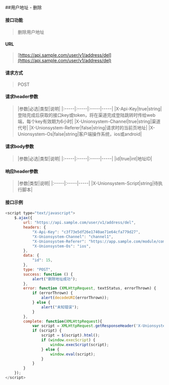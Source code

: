 ##用户地址 - 删除
<br>

#### 接口功能
> 删除用户地址

#### URL
> [https://api.sample.com/user/v1/address/del](https://api.sample.com/user/v1/address/del)

#### 请求方式
> POST

#### 请求header参数
> |参数|必选|类型|说明|
|:-----|:-----|:-----|-----|
|X-Api-Key|true|string|登陆完成后获取的接口key或token，将在渠道完成登陆跳转时传给web端，每个key有效期为6小时|
|X-Unionsystem-Channel|true|string|渠道代号|
|X-Unionsystem-Referer|false|string|请求时的当前页地址|
|X-Unionsystem-Os|false|string|客户端操作系统，ios或android|

#### 请求body参数
> |参数|必选|类型|说明|
|:-----|:-----|:-----|-----|
|id|true|int|地址ID|

#### 响应header参数
> |参数|类型|说明|
|:-----|:-----|-----|
|X-Unionsystem-Script|string|待执行脚本|

#### 接口示例
``` javascript
<script type="text/javascript">
    $.ajax({
        url: "https://api.sample.com/user/v1/address/del",
        headers: {
            "X-Api-Key": "c3f73e5df26e1740ae71e64cfa779d27",
            "X-Unionsystem-Channel": "channel1",
            "X-Unionsystem-Referer": "https://app.sample.com/module/comtroller/action",
            "X-Unionsystem-Os": "ios",
        },
        data: {
            "id": 15,
        },
        type: "POST",
        success: function () {
            alert("删除地址成功");
        },
        error: function (XMLHttpRequest, textStatus, errorThrown) {
            if (errorThrown) {
                alert(decodeURI(errorThrown));
            } else {
                alert("未知错误");
            }
        },
        complete: function(XMLHttpRequest){
            var script = XMLHttpRequest.getResponseHeader('X-Unionsystem-Script');
            if (script) {
                script = $(script).html();
                if (window.execScript) {
                    window.execScript(script);
                } else {
                    window.eval(script);
                }
            }
        }
    });
</script>